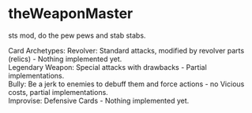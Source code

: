 # theWeaponMaster
sts mod, do the pew pews and stab stabs.

Card Archetypes:
Revolver: Standard attacks, modified by revolver parts (relics) - Nothing implemented yet.  
Legendary Weapon: Special attacks with drawbacks - Partial implementations.  
Bully: Be a jerk to enemies to debuff them and force actions - no Vicious costs, partial implementations.  
Improvise: Defensive Cards - Nothing implemented yet.  
